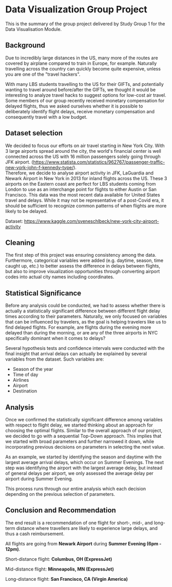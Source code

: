 # Data Visualization Group Project
This is the summary of the group project delivered by Study Group 1 for the Data Visualisation Module.

## Background
Due to incredibly large distances in the US, many more of the routes are covered by airplane compared to train in Europe, for example. Naturally travelling across the country can quickly become quite expensive, unless you are one of the "travel hackers".  

With many LBS students travelling to the US for their GIFTs, and potentially wanting to travel around before/after the GIFTs, we thought it would be interesting to analyze travel hacks to suggest options for low-cost air travel. Some members of our group recently received monetary compensation for delayed flights, thus we asked ourselves whether it is possible to deliberately identify flight delays, receive monetary compensation and consequently travel with a low budget.

## Dataset selection
We decided to focus our efforts on air travel starting in New York City. With 3 large airports spread around the city, the world's financial center is well connected across the US with 16 million passengers solely going through JFK airport.  (<https://www.statista.com/statistics/962767/passenger-traffic-new-york-john-f-kennedy-type/>).  
Therefore, we decide to analyse airport activity in JFK, LaGuardia and Newark Airport in New York in 2013 for inland flights across the US. These 3 airports on the Eastern coast are perfect for LBS students coming from London to use as an interchange point for flights to either Austin or San Francisco. This data was the most recent data available for United States travel and delays. While it may not be representative of a post-Covid era, it should be sufficient to recognize common patterns of when flights are more likely to be delayed.

Dataset: <https://www.kaggle.com/sveneschlbeck/new-york-city-airport-activity> 

## Cleaning 
The first step of this project was ensuring consistency among the data. Furthermore, categorical variables were added (e.g. daytime, season, time caught up, etc.) to better assess the difference in delays between flights, but also to improve visualization opportunities through converting airport codes into actual city names including coordinates.  

## Statistical Significance
Before any analysis could be conducted, we had to assess whether there is actually a statistically significant difference between different flight delay times according to their parameters. Naturally, we only focused on variables that can be influenced by travelers, as the goal is helping travelers like us to find delayed flights. 
For example, are flights during the evening more delayed than during the morning, or are any of the three airports in NYC specifically dominant when it comes to delays?  

Several hypothesis tests and confidence intervals were conducted with the final insight that arrival delays can actually be explained by several variables from the dataset. 
Such variables are:

- Season of the year
- Time of day
- Airlines
- Airport
- Destination

## Analysis
Once we confirmed the statistically significant difference among variables with respect to flight delay, we started thinking about an approach for choosing the optimal flights. Similar to the overall approach of our project, we decided to go with a sequential Top-Down approach. This implies that we started with broad parameters and further narrowed it down, while incorporating previous decisions on parameters in selecting the next value.   

As an example, we started by identifying the season and daytime with the largest average arrival delays, which occur on Summer Evenings. The next step was identifying the airport with the largest average delay, but instead of general delays per airport, we only assessed the average delay per airport during Summer Evening.   

This process runs through our entire analysis which each decision depending on the previous selection of parameters.  

## Conclusion and Recommendation
The end result is a recommendation of one flight for short-, mid-, and long-term distance where travellers are likely to experience large delays, and thus a cash reimbursement.  

All flights are going from **Newark Airport** during **Summer Evening (6pm - 12pm)**.

Short-distance flight: **Columbus, OH (ExpressJet)**

Mid-distance flight: **Minneapolis, MN (ExpressJet)**

Long-distance flight: **San Francisco, CA (Virgin America)**
